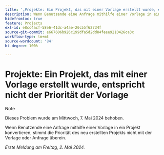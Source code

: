 ```yaml
---
title: '„Projekte: Ein Projekt, das mit einer Vorlage erstellt wurde, entspricht nicht der Priorität der Vorlage“'
description: Wenn Benutzende eine Anfrage mithilfe einer Vorlage in ein Projekt konvertieren, stimmt die Priorität des neu erstellten Projekts nicht mit der Vorlage oder Anfrage überein.
hidefromtoc: true
feature: Projects
exl-id: e8cc4acf-58e6-41dc-a4ae-20c55f62734f
source-git-commit: e667606b926c199dfa5d2dd84feee9210426ca3c
workflow-type: tm+mt
source-wordcount: '84'
ht-degree: 100%

---
```


# Projekte: Ein Projekt, das mit einer Vorlage erstellt wurde, entspricht nicht der Priorität der Vorlage

>[!NOTE]
>
>Dieses Problem wurde am Mittwoch, 7. Mai 2024 behoben.

Wenn Benutzende eine Anfrage mithilfe einer Vorlage in ein Projekt konvertieren, stimmt die Priorität des neu erstellten Projekts nicht mit der Vorlage oder Anfrage überein.

_Erste Meldung am Freitag, 2. Mai 2024._
